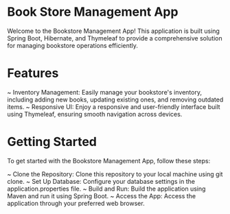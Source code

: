 # Book Store Management App
Welcome to the Bookstore Management App! This application is built using Spring Boot, Hibernate, and Thymeleaf to provide a comprehensive solution for managing bookstore operations efficiently.

# Features
~ Inventory Management: Easily manage your bookstore's inventory, including adding new books, updating existing ones, and removing outdated items.
~ Responsive UI: Enjoy a responsive and user-friendly interface built using Thymeleaf, ensuring smooth navigation across devices.

# Getting Started
To get started with the Bookstore Management App, follow these steps:

~ Clone the Repository: Clone this repository to your local machine using git clone.
~ Set Up Database: Configure your database settings in the application.properties file.
~ Build and Run: Build the application using Maven and run it using Spring Boot.
~ Access the App: Access the application through your preferred web browser.
